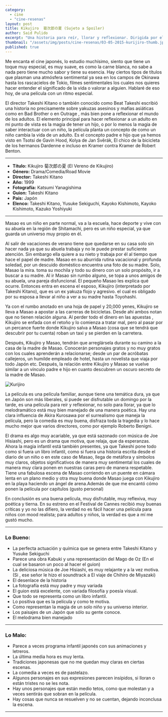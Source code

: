 ```yaml
---
category: 
  - cine
  - "cine-resenas"
layout: post
title: Kikujiro  菊次郎の夏 (Sujeto a Spoiler)
author: Said Pulido
excerpt: "Una historia para reír, llorar y reflexionar. Dirigida por el japonés Takeshi Kitano"
thumbnail: "/assets/img/posts/cine-resenas/03-05-2015-kurijiro-thumb.jpg"
published: true
---
```


Me encanta el cine japonés, lo estudio muchísimo, siento que tiene un toque muy especial, es muy suave, es como la carne blanca, no sabe a nada pero tiene mucho sabor y tiene su esencia. Hay ciertos tipos de títulos que plasman una atmósfera sentimental ya sea en los campos de Okinawa hasta los rascacielos de Tokio, filmes sentimentales los cuales nos quieres hacer entender el significado de la vida o valorar a alguien. Hablaré de eso hoy, de una película con un ritmo especial. 

El director Takeshi Kitano o también conocido como Beat Takeshi escribió una historia no precisamente sobre yakuzas asesinos y mafias asiáticas como en Bad Brother o en Outrage , más bien pone a reflexionar el mundo de los adultos. El elemento principal para hacer reflexionar  a un adulto en mi punto de vista es la magia de tener un hijo, o por lo menos la magia de saber interactuar con un niño, la película planta un concepto  de como un niño cambia la vida de un adulto. Es el concepto padre e hijo que ya hemos visto en Tsotsi de Gavin Hood, Kolya de Jan Svěrák, El chico de la bicicleta de los hermanos Dardenne e incluso en Kramer contra Kramer de Robert Benton.

<hr>

- **Título:** Kikujiro  菊次郎の夏 (El Vereno de Kikujiro)
- **Género:** Drama/Comedia/Road Movie
- **Director:** Takeshi Kitano
- **Año:** 1999
- **Fotografía:** Katsumi Yanagishima
- **Guion:** 	Takeshi Kitano
- **País:** Japón 
- **Elenco:** 	Takeshi Kitano, Yusuke Sekiguchi, Kayoko Kishimoto, Kayoko Kishimoto, Kazuko Yoshiyuki 

<hr>

Masao es un niño en parte normal, va a la escuela, hace deporte y vive con su abuela en la región de Shitamachi, pero es un niño especial, ya que guarda un universo muy propio en él.

Al salir de vacaciones de verano tiene que quedarse en su casa solo sin hacer nada ya que su abuela trabaja y no le puede prestar suficiente atención. Sin embargo ella quiere a su nieto y trabaja por él al tiempo que hace el papel de madre. Masao en su aburrida rutina vacacional y profunda soledad, por un descuido doméstico encuentra una foto de su madre. Solo, Masao la mira. toma su mochila y todo su dinero con un solo propósito, ir a buscar a su madre.
Al ir Masao sin rumbo alguno, se topa a unos amigos de su abuela, una pareja disfuncional. El pequeño Masao les explica qué ocurre. Entonces entra en escena el esposo, Kikujiro (interpretado por Takeshi Kitano), que es un ex yakuza flojo y agresivo. el cual  es obligado por su esposa a llevar al niño a ver a su madre hasta Toyohashi. 

Ya con el rumbo anotado en una hoja de papel y 20,000 yenes, Kikujiro se lleva a Masao a apostar a las carreras de bicicletas. Desde ahí ambos notan que no tienen relación alguna. Al perder todo el dinero en las apuestas , Kikujiro se enfada con el retoño y lo comienza a tratar mal, pero al pasar por un percance fuerte donde Kikujiro salva a Masao (cosa que se tendrá que descubrir por tu cuenta) roban un taxi y se pierden en la carretera.

Después, Kikujiro y Masao, tendrán que arreglársela durante su camino a la casa de la madre de Masao. Conocerán personajes gratos y no muy gratos con los cuales aprenderán a relacionarse; desde un par de acróbatas callejeros, un humilde empleado de hotel, hasta un novelista que viaja por todo Japón etc. Después, la relación entre Kikujiro y Masao se vuelve similar a un vínculo padre e hijo en cuanto descubren un oscuro secreto de la madre de Masao.

![Kurijiro](/assets/img/posts/cine-resenas/03-05-2015-kurijiro-thumb.jpg)

La película es una película familiar, aunque tiene una temática dura, ya que en Japón son más liberales, si puede ser disfrutable un domingo por la tarde, es una película para reír y reflexionar, no solo para llorar, ya que lo melodramático está muy bien manejado de una manera poética. Hay una clara influencia de Akira Kurosawa  por el surrealismo que maneja la película, pero la comedia es muy buena, disfraza toda la tragedia y lo hace mucho mejor que varios directores, como por ejemplo Roberto Benigni.

El drama es algo muy acariable, ya que está sazonado con música de Joe Hisiashi, pero es un drama que motiva, que relaja, que da esperanzas. Ahora la magia infantil está también presentes, ya que Takeshi pone todo como si fuera un libro infantil, como si fuera una historia escrita desde el diario de un niño o en este caso de Masao, llega de metáfora y símbolos muy claros, objetos significativos de manera muy sentimental los cuales de manera muy clara ponen en nuestras caras pero de manera respetable. Tiene una fabulosa escena de Masao corriendo en un puente  en cámara lenta en un plano medio y otra muy buena donde Masao juega con Kikujiro en la playa haciendo un ángel de arena.Además de que me encantó cómo ponen la película por capítulos (gusto personal)

En conclusión es una buena película, muy disfrutable, muy reflexiva, muy poética y tierna. En su estreno en el Festival de Cannes recibió muy buenas críticas y yo no las difiero, la verdad no es fácil hacer una película para niños con mood realista; para adultos y niños, la verdad es que a mí me gustó mucho.

<hr>

### Lo Bueno: 

* La perfecta actuación y química que se genera entre Takeshi Kitano y Yusuke Sekiguchi
* Parece una obra Kabuki y una representación del Mago de Oz (En el cual se basaron un poco al hacer el guion)
* La deliciosa música de Joe Hisiashi, es muy relajante y a la vez motiva. (Si , ese señor le hizo el soundtrack a El viaje de Chihiro de Miyazaki)
* El desenlace de la historia
* La fotografía está muy padre y muy variada
* El guion está excelente, con variada filosofía y poesía visual.
* Que todo se representa como un libro infantil.
* Lo positiva que es la película y como te motiva.
* Como representan la magia de un solo niño y su universo interior.
* Los paisajes de un Japón que sólo su gente conoce.
* El melodrama bien manejado

<hr>

### Lo Malo:

* Parece a veces programa infantil japonés con sus animaciones y letreros.
* La última media hora es muy lenta.
* Tradiciones japonesas que no me quedan muy claras en ciertas escenas.
* La comedia a veces es de pastelazo. 
* Algunos personajes en sus expresiones parecen insípidos, si lloran o están tristes no se les nota.
* Hay unos personajes que están medio tetos, como que molestan y a veces sentirás que sobran en la película.
* Hay cosas que nunca se resuelven y no se cuentan, dejando inconclusa la escena.

<hr>
